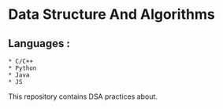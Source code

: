 # Data Structure And Algorithms

## Languages :
    * C/C++
    * Python
    * Java
    * JS

This repository contains DSA practices about.
